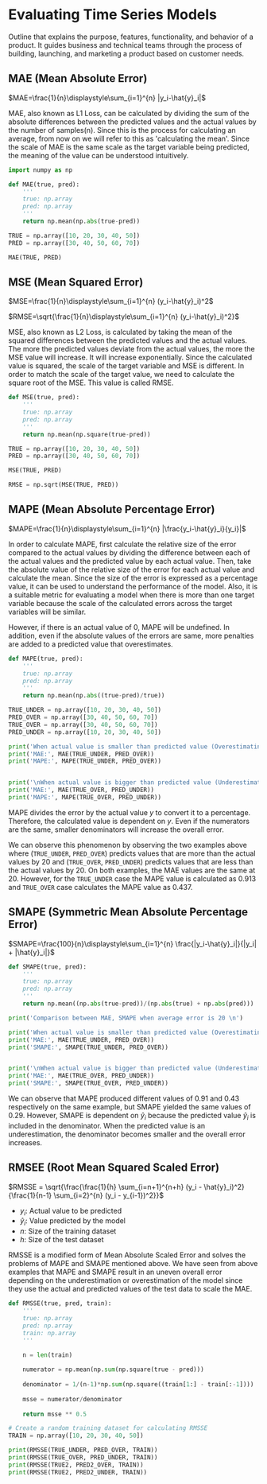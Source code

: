 # Evaluating Time Series Models

Outline that explains the purpose, features, functionality, and behavior of a product. It guides business and technical teams through the process of building, launching, and marketing a product based on customer needs.

## MAE (Mean Absolute Error)

$MAE=\frac{1}{n}\displaystyle\sum_{i=1}^{n} |y_i-\hat{y}_i|$

MAE, also known as L1 Loss, can be calculated by dividing the sum of the absolute differences between the predicted values and the actual values by the number of samples(n). Since this is the process for calculating an average, from now on we will refer to this as 'calculating the mean'. Since the scale of MAE is the same scale as the target variable being predicted, the meaning of the value can be understood intuitively.

```python
import numpy as np

def MAE(true, pred):
    '''
    true: np.array 
    pred: np.array
    '''
    return np.mean(np.abs(true-pred))

TRUE = np.array([10, 20, 30, 40, 50])
PRED = np.array([30, 40, 50, 60, 70])

MAE(TRUE, PRED)
```

## MSE (Mean Squared Error)

$MSE=\frac{1}{n}\displaystyle\sum_{i=1}^{n} (y_i-\hat{y}_i)^2$

$RMSE=\sqrt{\frac{1}{n}\displaystyle\sum_{i=1}^{n} (y_i-\hat{y}_i)^2}$

MSE, also known as L2 Loss, is calculated by taking the mean of the squared differences between the predicted values and the actual values. The more the predicted values deviate from the actual values, the more the MSE value will increase. It will increase exponentially. Since the calculated value is squared, the scale of the target variable and MSE is different. In order to match the scale of the target value, we need to calculate the square root of the MSE. This value is called RMSE.

```python
def MSE(true, pred):
    '''
    true: np.array 
    pred: np.array
    '''
    return np.mean(np.square(true-pred))

TRUE = np.array([10, 20, 30, 40, 50])
PRED = np.array([30, 40, 50, 60, 70])

MSE(TRUE, PRED)

RMSE = np.sqrt(MSE(TRUE, PRED))
```

## MAPE (Mean Absolute Percentage Error)

$MAPE=\frac{1}{n}\displaystyle\sum_{i=1}^{n} |\frac{y_i-\hat{y}_i}{y_i}|$

In order to calculate MAPE, first calculate the relative size of the error compared to the actual values by dividing the difference between each of the actual values and the predicted value by each actual value. Then, take the absolute value of the relative size of the error for each actual value and calculate the mean. Since the size of the error is expressed as a percentage value, it can be used to understand the performance of the model. Also, it is a suitable metric for evaluating a model when there is more than one target variable because the scale of the calculated errors across the target variables will be similar.

However, if there is an actual value of 0, MAPE will be undefined. In addition, even if the absolute values of the errors are same, more penalties are added to a predicted value that overestimates.

```python
def MAPE(true, pred):
    '''
    true: np.array 
    pred: np.array
    '''
    return np.mean(np.abs((true-pred)/true))

TRUE_UNDER = np.array([10, 20, 30, 40, 50])
PRED_OVER = np.array([30, 40, 50, 60, 70])
TRUE_OVER = np.array([30, 40, 50, 60, 70])
PRED_UNDER = np.array([10, 20, 30, 40, 50])

print('When actual value is smaller than predicted value (Overestimating)')
print('MAE:', MAE(TRUE_UNDER, PRED_OVER))
print('MAPE:', MAPE(TRUE_UNDER, PRED_OVER))


print('\nWhen actual value is bigger than predicted value (Underestimating)')
print('MAE:', MAE(TRUE_OVER, PRED_UNDER))
print('MAPE:', MAPE(TRUE_OVER, PRED_UNDER))
```

MAPE divides the error by the actual value $y$ to convert it to a percentage. Therefore, the calculated value is dependent on $y$. Even if the numerators are the same, smaller denominators will increase the overall error.

We can observe this phenomenon by observing the two examples above where (`TRUE_UNDER`, `PRED_OVER`) predicts values that are more than the actual values by 20 and (`TRUE_OVER`, `PRED_UNDER`) predicts values that are less than the actual values by 20. On both examples, the MAE values are the same at 20. However, for the `TRUE_UNDER` case the MAPE value is calculated as 0.913 and `TRUE_OVER` case calculates the MAPE value as 0.437.

## SMAPE (Symmetric Mean Absolute Percentage Error)

$SMAPE=\frac{100}{n}\displaystyle\sum_{i=1}^{n} \frac{|y_i-\hat{y}_i|}{|y_i| + |\hat{y}_i|}$

```python
def SMAPE(true, pred):
    '''
    true: np.array 
    pred: np.array
    '''
    return np.mean((np.abs(true-pred))/(np.abs(true) + np.abs(pred)))

print('Comparison between MAE, SMAPE when average error is 20 \n')

print('When actual value is smaller than predicted value (Overestimating)')
print('MAE:', MAE(TRUE_UNDER, PRED_OVER))
print('SMAPE:', SMAPE(TRUE_UNDER, PRED_OVER))


print('\nWhen actual value is bigger than predicted value (Underestimating)')
print('MAE:', MAE(TRUE_OVER, PRED_UNDER))
print('SMAPE:', SMAPE(TRUE_OVER, PRED_UNDER))
```

We can observe that MAPE produced different values of 0.91 and 0.43 respectively on the same example, but SMAPE yielded the same values of 0.29. However, SMAPE is dependent on $\hat{y}_i$ because the predicted value $\hat{y}_i$ is included in the denominator. When the predicted value is an underestimation, the denominator becomes smaller and the overall error increases.


## RMSEE (Root Mean Squared Scaled Error)

$RMSSE = \sqrt{\frac{\frac{1}{h} \sum_{i=n+1}^{n+h} (y_i - \hat{y}_i)^2}{\frac{1}{n-1} \sum_{i=2}^{n} (y_i - y_{i-1})^2}}$


- $y_i$: Actual value to be predicted
- $\hat{y}_i$: Value predicted by the model
- $n$: Size of the training dataset
- $h$: Size of the test dataset

RMSSE is a modified form of Mean Absolute Scaled Error and solves the problems of MAPE and SMAPE mentioned above. We have seen from above examples that MAPE and SMAPE result in an uneven overall error depending on the underestimation or overestimation of the model since they use the actual and predicted values of the test data to scale the MAE.

```python
def RMSSE(true, pred, train): 
    '''
    true: np.array 
    pred: np.array
    train: np.array
    '''
    
    n = len(train)

    numerator = np.mean(np.sum(np.square(true - pred)))
    
    denominator = 1/(n-1)*np.sum(np.square((train[1:] - train[:-1])))
    
    msse = numerator/denominator
    
    return msse ** 0.5

# Create a random training dataset for calculating RMSSE
TRAIN = np.array([10, 20, 30, 40, 50]) 

print(RMSSE(TRUE_UNDER, PRED_OVER, TRAIN))
print(RMSSE(TRUE_OVER, PRED_UNDER, TRAIN))
print(RMSSE(TRUE2, PRED2_OVER, TRAIN))
print(RMSSE(TRUE2, PRED2_UNDER, TRAIN))
```